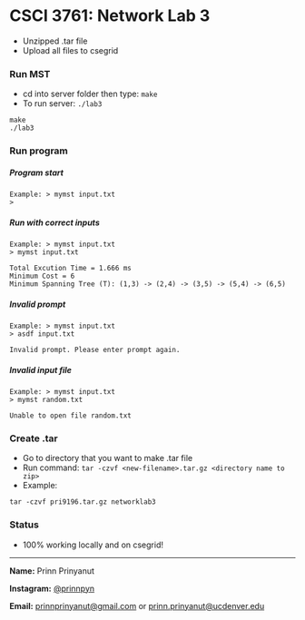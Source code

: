# CSCI 3761: Network Lab 3

- Unzipped .tar file
- Upload all files to csegrid

### Run MST

- cd into server folder then type: `make` 
- To run server: `./lab3`

```
make
./lab3
```

### Run program

##### Program start
```
Example: > mymst input.txt
> 
```

##### Run with correct inputs
```
Example: > mymst input.txt
> mymst input.txt

Total Excution Time = 1.666 ms
Minimum Cost = 6
Minimum Spanning Tree (T): (1,3) -> (2,4) -> (3,5) -> (5,4) -> (6,5)

```

##### Invalid prompt
```
Example: > mymst input.txt
> asdf input.txt

Invalid prompt. Please enter prompt again.
```

##### Invalid input file
```
Example: > mymst input.txt
> mymst random.txt

Unable to open file random.txt
```

### Create .tar

- Go to directory that you want to make .tar file
- Run command: `tar -czvf <new-filename>.tar.gz <directory name to zip>`
- Example:

```
tar -czvf pri9196.tar.gz networklab3

```


### Status

- 100% working locally and on csegrid!


---


**Name:** Prinn Prinyanut

**Instagram:** [@prinnpyn](https://www.instagram.com/prinnpyn)

**Email:** prinnprinyanut@gmail.com or prinn.prinyanut@ucdenver.edu
